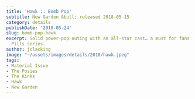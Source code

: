 ```yaml
---
title: 'Hawk :: Bomb Pop'
subtitle: New Garden &bull; released 2018-05-15
category: details
publishDate: '2018-05-24'
slug: bomb-pop-hawk
excerpt: Solid power-pop outing with an all-star cast… a must for fans of the Yellow
  Pills series.
author: jclacking
image: "~/assets/images/details/2018/hawk.jpeg"
tags:
- Material Issue
- The Posies
- The Kinks
- Hawk
- New Garden
---
```


